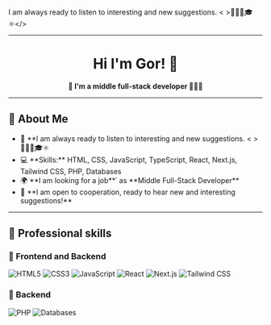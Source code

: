 I am always ready to listen to interesting and new suggestions. < >👨🏻‍💻🎓⚛</>

---

<h1 align="center">Hi I'm Gor! 👋</h1>

<p align="center">
  <b>🚀 I'm a middle full-stack developer 👨🏻‍💻</b>
</p>

---
## 🔹 About Me

<ul>
  <li>  🎨 **I am always ready to listen to interesting and new suggestions. < >👨🏻‍💻🎓⚛</>  </li>  
  <li>  💻 **Skills:** HTML, CSS, JavaScript, TypeScript, React, Next.js, Tailwind CSS, PHP, Databases </li>  
  <li>  🌍 **I am looking for a job**՝ as **Middle Full-Stack Developer** </li>  
  <li>  📩 **I am open to cooperation, ready to hear new and interesting suggestions!**  </li>  
</ul>

---
## 🚀 Professional skills
### 🔹 Frontend and Backend

![HTML5](https://img.shields.io/badge/HTML5-E34F26?style=for-the-badge&logo=html5&logoColor=white)
![CSS3](https://img.shields.io/badge/CSS3-1572B6?style=for-the-badge&logo=css3&logoColor=white)
![JavaScript](https://img.shields.io/badge/JavaScript-F7DF1E?style=for-the-badge&logo=javascript&logoColor=black)
![React](https://img.shields.io/badge/React-20232A?style=for-the-badge&logo=react&logoColor=61DAFB)
![Next.js](https://img.shields.io/badge/Next.js-000000?style=for-the-badge&logo=next.js&logoColor=white)
![Tailwind CSS](https://img.shields.io/badge/Tailwind%20CSS-38B2AC?style=for-the-badge&logo=tailwind-css&logoColor=white)

### 🔹 Backend  
![PHP](https://img.shields.io/badge/PHP-777BB4?style=for-the-badge&logo=php&logoColor=white)
![Databases](https://img.shields.io/badge/Databases-007ACC?style=for-the-badge&logo=mysql&logoColor=white)
